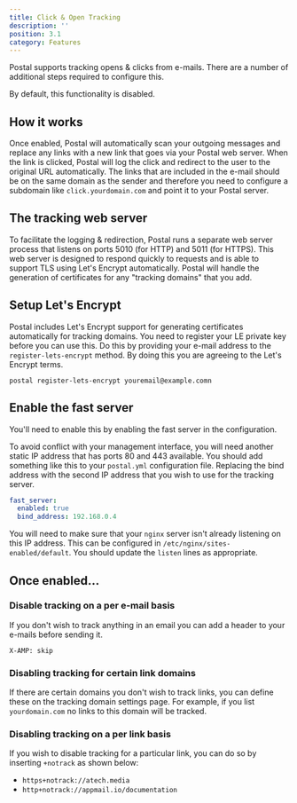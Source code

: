 ```yaml
---
title: Click & Open Tracking
description: ''
position: 3.1
category: Features
---
```

Postal supports tracking opens & clicks from e-mails. There are a number of additional steps required to configure this.

<alert type="warning">
By default, this functionality is disabled.
</alert>

## How it works

Once enabled, Postal will automatically scan your outgoing messages and replace any links with a new link that goes via your Postal web server. When the link is clicked, Postal will log the click and redirect to the user to the original URL automatically. The links that are included in the e-mail should be on the same domain as the sender and therefore you need to configure a subdomain like `click.yourdomain.com` and point it to your Postal server.

## The tracking web server

To facilitate the logging & redirection, Postal runs a separate web server process that listens on ports 5010 (for HTTP) and 5011 (for HTTPS). This web server is designed to respond quickly to requests and is able to support TLS using Let's Encrypt automatically. Postal will handle the generation of certificates for any "tracking domains" that you add.

## Setup Let's Encrypt

Postal includes Let's Encrypt support for generating certificates automatically for tracking domains. You need to register your LE private key before you can use this. Do this by providing your e-mail address to the `register-lets-encrypt` method. By doing this you are agreeing to the Let's Encrypt terms.

```
postal register-lets-encrypt youremail@example.comn
```

## Enable the fast server

You'll need to enable this by enabling the fast server in the configuration. 

To avoid conflict with your management interface, you will need another static IP address that has ports 80 and 443 available. You should add something like this to your `postal.yml` configuration file. Replacing the bind address with the second IP address that you wish to use for the tracking server.

```yaml
fast_server:
  enabled: true
  bind_address: 192.168.0.4
```

You will need to make sure that your `nginx` server isn't already listening on this IP address. This can be configured in `/etc/nginx/sites-enabled/default`. You should update the `listen` lines as appropriate.

## Once enabled...

### Disable tracking on a per e-mail basis

If you don't wish to track anything in an email you can add a header to your e-mails before sending it.

```text
X-AMP: skip
```

### Disabling tracking for certain link domains

If there are certain domains you don't wish to track links, you can define these on the tracking domain settings page. For example, if you list `yourdomain.com` no links to this domain will be tracked.

### Disabling tracking on a per link basis

If you wish to disable tracking for a particular link, you can do so by inserting `+notrack` as shown below:

* `https+notrack://atech.media`
* `http+notrack://appmail.io/documentation`